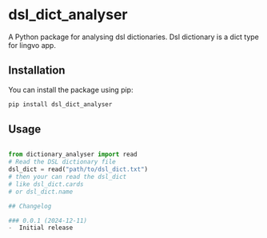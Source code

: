 # dsl_dict_analyser

A Python package for analysing dsl dictionaries. Dsl dictionary is a dict type for lingvo app.

## Installation

You can install the package using pip:

```bash
pip install dsl_dict_analyser
```
## Usage

```python

from dictionary_analyser import read
# Read the DSL dictionary file
dsl_dict = read("path/to/dsl_dict.txt")
# then your can read the dsl_dict
# like dsl_dict.cards
# or dsl_dict.name

## Changelog

### 0.0.1 (2024-12-11)
-  Initial release